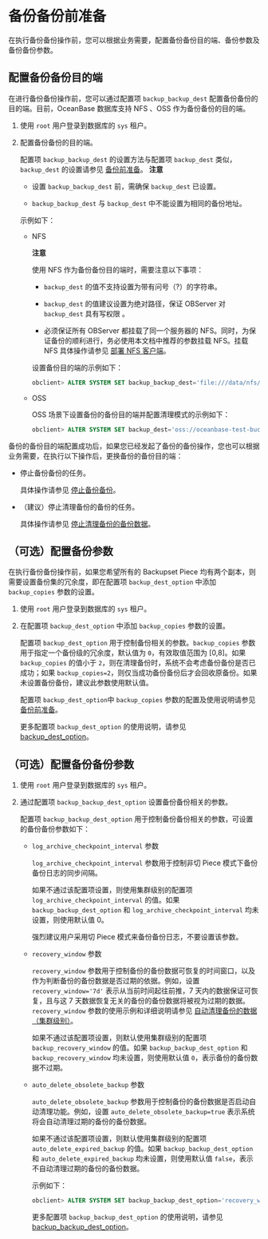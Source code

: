 备份备份前准备 
============================

在执行备份备份操作前，您可以根据业务需要，配置备份备份目的端、备份参数及备份备份参数。

配置备份备份目的端 
------------------------------

在进行备份备份操作前，您可以通过配置项 `backup_backup_dest` 配置备份备份的目的端。目前，OceanBase 数据库支持 NFS 、OSS 作为备份备份的目的端。

1. 使用 `root` 用户登录到数据库的 `sys` 租户。

   

2. 配置备份备份的目的端。

   配置项 `backup_backup_dest` 的设置方法与配置项 `backup_dest` 类似，`backup_dest` 的设置请参见 [备份前准备](../../3.back-up-data-at-the-cluster-level/1.backup-by-using-the-command-line-1/1.preparation-before-backup.md)。
   **注意**

   
   * 设置 `backup_backup_dest` 前，需确保 `backup_dest` 已设置。

     
   
   * `backup_backup_dest` 与 `backup_dest` 中不能设置为相同的备份地址。

     
   

   

   示例如下：
   * NFS

     **注意**

     

     使用 NFS 作为备份备份目的端时，需要注意以下事项：
     * `backup_dest` 的值不支持设置为带有问号（?）的字符串。

       
     
     * `backup_dest` 的值建议设置为绝对路径，保证 OBServer 对`backup_dest` 具有写权限 。

       
     
     * 必须保证所有 OBServer 都挂载了同一个服务器的 NFS。同时，为保证备份的顺利进行，务必使用本文档中推荐的参数挂载 NFS。挂载 NFS 具体操作请参见 [部署 NFS 客户端](../../2.deploy-nfs-1.md)。

       
     

     

     设置备份目的端的示例如下：

     ```sql
     obclient> ALTER SYSTEM SET backup_backup_dest='file:///data/nfs/backup_backup';
     ```

     
   
   * OSS

     OSS 场景下设置备份的备份目的端并配置清理模式的示例如下：

     ```sql
     obclient> ALTER SYSTEM SET backup_dest='oss://oceanbase-test-bucket/backup_backup/?host=xxx.aliyun-inc.com&access_id=xxx&access_key=xxx&delete_mode=delete';
     ```

     
   

   




备份的备份目的端配置成功后，如果您已经发起了备份的备份操作，您也可以根据业务需要，在执行以下操作后，更换备份的备份目的端：

* 停止备份备份的任务。

  具体操作请参见 [停止备份备份](../6.stop-backup-backup.md)。
  

* （建议）停止清理备份的备份的任务。

  具体操作请参见 [停止清理备份的备份数据](../9.stop-cleaning-backup-backup-data.md)。
  




（可选）配置备份参数 
-------------------------------

在执行备份备份操作前，如果您希望所有的 Backupset Piece 均有两个副本，则需要设置备份集的冗余度，即在配置项 `backup_dest_option` 中添加 `backup_copies` 参数的设置。

1. 使用 `root` 用户登录到数据库的 `sys` 租户。

   

2. 在配置项 `backup_dest_option` 中添加 `backup_copies` 参数的设置。

   配置项 `backup_dest_option` 用于控制备份相关的参数。`backup_copies` 参数用于指定一个备份级的冗余度，默认值为 `0`，有效取值范围为 \[0,8\]。如果 `backup_copies` 的值小于 `2`，则在清理备份时，系统不会考虑备份备份是否已成功；如果 `backup_copies=2`，则仅当成功备份备份后才会回收原备份。如果未设置备份备份，建议此参数使用默认值。

   配置项 `backup_dest_option`中 `backup_copies` 参数的配置及使用说明请参见 [备份前准备](../../3.back-up-data-at-the-cluster-level/1.backup-by-using-the-command-line-1/1.preparation-before-backup.md)。

   更多配置项 `backup_dest_option` 的使用说明，请参见 [backup_dest_option](../../../../13.system-reference/1.reference-mysql-mode/3.system-configuration-items-1/3.cluster-level-configuration-items-1/17.backup_dest_option-1-2-3.md)。
   




（可选）配置备份备份参数 
---------------------------------

1. 使用 `root` 用户登录到数据库的 `sys` 租户。

   

2. 通过配置项 `backup_backup_dest_option` 设置备份备份相关的参数。

   配置项 `backup_backup_dest_option` 用于控制备份备份相关的参数，可设置的备份备份参数如下：
   * `log_archive_checkpoint_interval` 参数

     `log_archive_checkpoint_interval` 参数用于控制非切 Piece 模式下备份备份日志的同步间隔。

     如果不通过该配置项设置，则使用集群级别的配置项 `log_archive_checkpoint_interval` 的值。如果 `backup_backup_dest_option` 和 `log_archive_checkpoint_interval` 均未设置，则使用默认值 0。

     强烈建议用户采用切 Piece 模式来备份备份日志，不要设置该参数。
     
   
   * `recovery_window` 参数

     `recovery_window` 参数用于控制备份的备份数据可恢复的时间窗口，以及作为判断备份的备份数据是否过期的依据。例如，设置 `recovery_window='7d'` 表示从当前时间起往前推，7 天内的数据保证可恢复，且与这 7 天数据恢复无关的备份的备份数据将被视为过期的数据。`recovery_window` 参数的使用示例和详细说明请参见 [自动清理备份的数据（集群级别）](../../3.back-up-data-at-the-cluster-level/7.automatically-delete-backed-up-data-1.md)。

     如果不通过该配置项设置，则默认使用集群级别的配置项 `backup_recovery_window` 的值。如果 `backup_backup_dest_option` 和 `backup_recovery_window` 均未设置，则使用默认值 `0`，表示备份的备份数据不过期。
     
   
   * `auto_delete_obsolete_backup` 参数

     `auto_delete_obsolete_backup` 参数用于控制备份的备份数据是否启动自动清理功能。例如，设置 `auto_delete_obsolete_backup=true` 表示系统将会自动清理过期的备份的备份数据。

     如果不通过该配置项设置，则默认使用集群级别的配置项 `auto_delete_expired_backup` 的值。如果 `backup_backup_dest_option` 和 `auto_delete_expired_backup` 均未设置，则使用默认值 `false`，表示不自动清理过期的备份的备份数据。

     示例如下：

     ```sql
     obclient> ALTER SYSTEM SET backup_backup_dest_option='recovery_window=14d&auto_delete_obsolete_backup=true';
     ```

     

     更多配置项 `backup_backup_dest_option` 的使用说明，请参见 [backup_backup_dest_option](../../../../13.system-reference/1.reference-mysql-mode/3.system-configuration-items-1/3.cluster-level-configuration-items-1/12.backup_backup_dest_option-1-2-3.md)。
     
   

   



